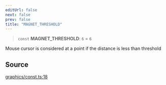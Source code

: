 ```yaml
---
editUrl: false
next: false
prev: false
title: "MAGNET_THRESHOLD"
---
```


> `const` **MAGNET\_THRESHOLD**: `6` = `6`

Mouse cursor is considered at a point if the distance is less than threshold

## Source

[graphics/const.ts:18](https://github.com/dgmjs/dgmjs/blob/main/packages/core/src/graphics/const.ts#L18)
